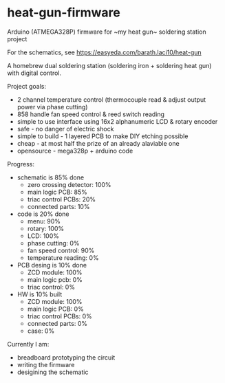 # heat-gun-firmware
Arduino (ATMEGA328P) firmware for ~my heat gun~ soldering station project

For the schematics, see https://easyeda.com/barath.laci10/heat-gun

A homebrew dual soldering station (soldering iron + soldering heat gun) with digital control.


Project goals:
 - 2 channel temperature control (thermocouple read & adjust output power via phase cutting)
 - 858 handle fan speed control & reed switch reading
 - simple to use interface using 16x2 alphanumeric LCD & rotary encoder
 - safe - no danger of electric shock
 - simple to build - 1 layered PCB to make DIY etching possible
 - cheap - at most half the prize of an already alaviable one
 - opensource - mega328p + arduino code
 
 Progress:
  - schematic is 85% done
     - zero crossing detector: 100%
     - main logic PCB: 85%
     - triac control PCBs: 20%
     - connected parts: 10%
  - code is 20% done 
     - menu: 90%
     - rotary: 100%
     - LCD: 100%
     - phase cutting: 0%
     - fan speed control: 90%
     - temperature reading: 0%
 - PCB desing is 10% done
     - ZCD module: 100%
     - main logic pcb: 0%
     - triac control: 0%
- HW is 10% built
     - ZCD module: 100%
     - main logic PCB: 0%
     - triac control PCBs: 0%
     - connected parts: 0%
     - case: 0%
     
Currently I am:
 - breadboard prototyping the circuit
 - writing the firmware
 - desigining the schematic
     
     
     
